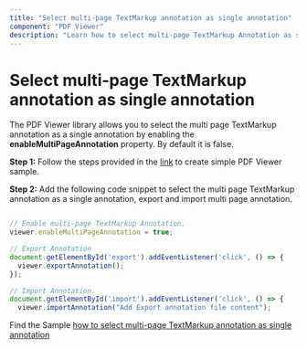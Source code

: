 ```yaml
---
title: "Select multi-page TextMarkup annotation as single annotation"
component: "PDF Viewer"
description: "Learn how to select multi-page TextMarkup Annotation as single annotation for PDF Viewer control."
---
```


# Select multi-page TextMarkup annotation as single annotation

The PDF Viewer library allows you to select the multi page TextMarkup annotation as a single annotation by enabling the **enableMultiPageAnnotation** property. By default it is false.

**Step 1:** Follow the steps provided in the [link](https://ej2.syncfusion.com/javascript/documentation/pdfviewer/getting-started) to create simple PDF Viewer sample.

**Step 2:** Add the following code snippet to select the multi page TextMarkup annotation as a single annotation, export and import multi page annotation.

```javascript

// Enable multi-page TextMarkup Annotation.
viewer.enableMultiPageAnnotation = true;

// Export Annotation
document.getElementById('export').addEventListener('click', () => {
  viewer.exportAnnotation();
});

// Import Annotation.
document.getElementById('import').addEventListener('click', () => {
  viewer.importAnnotation("Add Export annotation file content");

```

Find the Sample [how to select multi-page TextMarkup annotation as single annotation](https://stackblitz.com/edit/1epvap?file=index.js)